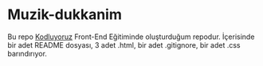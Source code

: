  # Muzik-dukkanim

  Bu repo [Kodluyoruz](https://kodluyoruz.org/tr/kodluyoruz/) Front-End Eğitiminde oluşturduğum repodur. İçerisinde bir adet README dosyası, 3 adet .html, bir adet .gitignore, bir adet .css barındırıyor.

